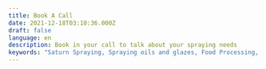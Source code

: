 ```yaml
---
title: Book A Call
date: 2021-12-18T03:10:36.000Z
draft: false
language: en
description: Book in your call to talk about your spraying needs
keywords: "Saturn Spraying, Spraying oils and glazes, Food Processing, Food Production, Book a call, Book free consultation, Precision Spraying"
---
```

<!-- Calendly inline widget begin -->
<div class="calendly-inline-widget" data-url="https://calendly.com/saturnspraying/consultation" style="min-width:320px;height:700px;"></div>
<script type="text/javascript" src="https://assets.calendly.com/assets/external/widget.js" async></script>
<!-- Calendly inline widget end -->